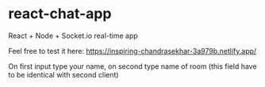 # react-chat-app

React + Node + Socket.io real-time app

Feel free to test it here:
https://inspiring-chandrasekhar-3a979b.netlify.app/

On first input type your name, on second type name of room (this field have to be identical with second client)
